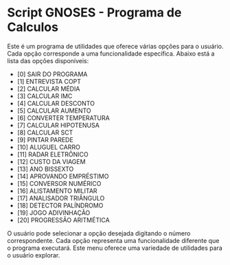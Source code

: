 # Script GNOSES - Programa de Calculos
Este é um programa de utilidades que oferece várias opções para o usuário. Cada opção corresponde a uma funcionalidade específica. Abaixo está a lista das opções disponíveis:

- [0] SAIR DO PROGRAMA
- [1] ENTREVISTA COPT
- [2] CALCULAR MÉDIA
- [3] CALCULAR IMC
- [4] CALCULAR DESCONTO
- [5] CALCULAR AUMENTO
- [6] CONVERTER TEMPERATURA
- [7] CALCULAR HIPOTENUSA
- [8] CALCULAR SCT
- [9] PINTAR PAREDE
- [10] ALUGUEL CARRO
- [11] RADAR ELETRÔNICO
- [12] CUSTO DA VIAGEM
- [13] ANO BISSEXTO
- [14] APROVANDO EMPRÉSTIMO
- [15] CONVERSOR NUMÉRICO
- [16] ALISTAMENTO MILITAR
- [17] ANALISADOR TRIÂNGULO
- [18] DETECTOR PALÍNDROMO
- [19] JOGO ADIVINHAÇÃO
- [20] PROGRESSÃO ARITMÉTICA

O usuário pode selecionar a opção desejada digitando o número correspondente. Cada opção representa uma funcionalidade diferente que o programa executará. Este menu oferece uma variedade de utilidades para o usuário explorar.
